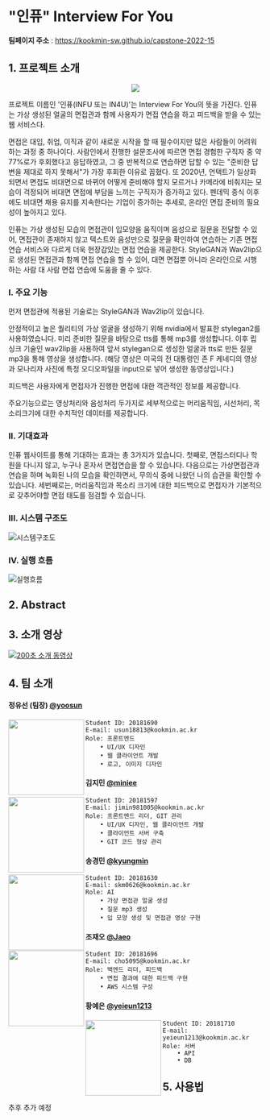 # "인퓨" Interview For You

**팀페이지 주소** : https://kookmin-sw.github.io/capstone-2022-15

## 1. 프로젝트 소개
<p align="center"><img src="https://user-images.githubusercontent.com/39540525/158740938-f31ba6ad-a470-444c-b433-1924d181d633.png"></p>

프로젝트 이름인 '인퓨(INFU 또는 IN4U)'는 Interview For You의 뜻을 가진다. 
인퓨는 가상 생성된 얼굴의 면접관과 함께 사용자가 면접 연습을 하고 피드백을 받을 수 있는 웹 서비스다.

<!-- 이어서 프로젝트의 필요성에 대해 설명하겠습니다. -->
면접은 대입, 취업, 이직과 같이 새로운 시작을 할 때 필수이지만 많은 사람들이 어려워 하는 과정 중 하나이다.
사람인에서 진행한 설문조사에 따르면 면접 경험한 구직자 중 약 77%로가 후회했다고 응답하였고, 그 중 반복적으로 연습하면 답할 수 있는 "준비한 답변을 제대로 하지 못해서"가 가장 후회한 이유로 꼽혔다.
또 2020년, 언택트가 일상화 되면서 면접도 비대면으로 바뀌어 어떻게 준비해야 할지 모르거나 카메라에 비춰지는 모습이 걱정되어 비대면 면접에 부담을 느끼는 구직자가 증가하고 있다.
펜데믹 종식 이후에도 비대면 채용 유지를 지속한다는 기업이 증가하는 추세로, 온라인 면접 준비의 필요성이 높아지고 있다.

인퓨는 가상 생성된 모습의 면접관이 입모양을 움직이며 음성으로 질문을 전달할 수 있어, 면접관이 존재하지 않고 텍스트와 음성만으로 질문을 확인하여 연습하는 기존 면접 연습 서비스와 다르게 더욱 현장감있는 면접 연습을 제공한다.
StyleGAN과 Wav2lip으로 생성된 면접관과 함께 면접 연습을 할 수 있어, 대면 면접뿐 아니라 온라인으로 시행하는 사람 대 사람 면접 연습에 도움을 줄 수 있다.

<!-- 앞서 본 기존의 서비스들과 저희 인퓨의 차별점은 바로 면접관이 있다는 것입니다.  -->


### I. 주요 기능 

먼저 면접관에 적용된 기술로는 StyleGAN과 Wav2lip이 있습니다.

안정적이고 높은 퀄리티의 가상 얼굴을 생성하기 위해 nvidia에서 발표한 stylegan2를 사용하였습니다. 
미리 준비한 질문을 바탕으로 tts를 통해 mp3를 생성합니다.
이후 립싱크 기술인 wav2lip을 사용하여 앞서 stylegan으로 생성한 얼굴과 tts로 만든 질문 mp3을 통해 영상을 생성합니다. (해당 영상은 미국의 전 대통령인 존 F 케네디의 영상과 모나리자 사진에 특정 오디오파일을 input으로 넣어 생성한 동영상입니다.)


피드백은 사용자에게 면접자가 진행한 면접에 대한 객관적인 정보를 제공합니다.

주요기능으로는 영상처리와 음성처리 두가지로 세부적으로는 머리움직임, 시선처리, 목소리크기에 대한 수치적인 데이터를 제공합니다.


### II. 기대효과

인퓨 웹사이트를 통해 기대하는 효과는 총 3가지가 있습니다.
첫째로, 면접스터디나 학원을 다니지 않고, 누구나 혼자서 면접연습을 할 수 있습니다.
다음으로는 가상면접관과 연습을 하며 녹화된 나의 모습을 확인하면서, 무의식 중에 나왔던 나의 습관을 확인할 수 있습니다.
세번째로는, 머리움직임과 목소리 크기에 대한 피드백으로 면접자가 기본적으로 갖추어야할 면접 태도를 점검할 수 있습니다.
 

### III. 시스템 구조도

![시스템구조도](https://user-images.githubusercontent.com/39400030/161415301-85eeded3-ab7d-420a-88b3-d9ce7bb8c17e.jpeg)
<!-- <img width="1440" alt="시스템구조도" src="https://user-images.githubusercontent.com/39400030/161415199-beed98b6-9382-4046-bf38-957439de9734.png"> -->

### IV. 실행 흐름 

![실행흐름](https://user-images.githubusercontent.com/39400030/161415304-4ee441bd-9f23-464f-bb90-4d053e1a8b66.jpeg)
 <!-- <img width="1440" alt="실행흐름" src="https://user-images.githubusercontent.com/39400030/161415203-c5c2d4ac-6bcd-4b46-b6d8-aaf868c4026e.png"> -->

## 2. Abstract

## 3. 소개 영상

<!-- [200초 소개 동영상](https://www.youtube.com/watch?v=7H8VzdCyxu0&feature=youtu.be) -->
[![200초 소개 동영상](https://user-images.githubusercontent.com/39400030/161255151-c149c739-6f6d-4eed-b79a-25bb87b332dc.png)](https://www.youtube.com/watch?v=7H8VzdCyxu0&feature=youtu.be)

<!-- <img width="1440" alt="200초소개동영상썸네일" src="https://user-images.githubusercontent.com/39400030/161255151-c149c739-6f6d-4eed-b79a-25bb87b332dc.png">
![200초소개동영상썸네일크롭](https://user-images.githubusercontent.com/39400030/161255171-7454753f-0751-4c2f-b490-e7ab5637597e.jpeg) -->

## 4. 팀 소개


#### 정유선 (팀장) [@yoosun](https://github.com/usun813)
<img align="left" src="https://user-images.githubusercontent.com/39400030/161191794-c365e6c8-3a43-4030-84cb-b875f90637bd.png" width="150" height="150"/>

```
Student ID: 20181690
E-mail: usun18813@kookmin.ac.kr
Role: 프론트엔드
    • UI/UX 디자인
    • 웹 클라이언트 개발
    • 로고, 이미지 디자인 
```

#### 김지민 [@miniee](https://github.com/JiminK)
<img align="left" src="https://user-images.githubusercontent.com/39400030/161191988-d428db0a-437a-47e8-b90d-17d4b82c52a2.png" width="150" height="150"/>

```
Student ID: 20181597
E-mail: jimin981005@kookmin.ac.kr
Role: 프론트엔드 리더, GIT 관리
    • UI/UX 디자인, 웹 클라이언트 개발
    • 클라이언트 서버 구축
    • GIT 코드 형상 관리
```


#### 송경민 [@kyungmin](https://github.com/skm0626)
<img align="left" src="https://user-images.githubusercontent.com/39400030/161191790-ffb69be5-2a37-4772-a9ae-832c82c448f5.png" width="150" height="150"/>

```
Student ID: 20181630
E-mail: skm0626@kookmin.ac.kr
Role: AI
    • 가상 면접관 얼굴 생성
    • 질문 mp3 생성
    • 입 모양 생성 및 면접관 영상 구현 
```


#### 조재오 [@Jaeo](https://github.com/Grievle)
<img align="left" src="https://user-images.githubusercontent.com/39400030/161191993-adfc28e6-3653-485c-9dac-8d0ac1a23d05.png" width="150" height="150"/>

```
Student ID: 20181696
E-mail: cho5095@kookmin.ac.kr
Role: 백엔드 리더, 피드백
    • 면접 결과에 대한 피드백 구현
    • AWS 시스템 구성  

```


#### 황예은 [@yeieun1213](https://github.com/yeieun1213)
<img align="left" src="https://user-images.githubusercontent.com/39400030/161310314-1dd32fbb-6579-4d8b-aa35-35c8f2ec1d99.png" width="150" height="150"/>

```
Student ID: 20181710
E-mail: yeieun1213@kookmin.ac.kr
Role: 서버
    • API
    • DB 

```


## 5. 사용법

추후 추가 예정